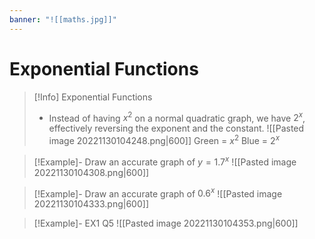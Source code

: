 ```yaml
---
banner: "![[maths.jpg]]"
---
```

# Exponential Functions

> [!Info] Exponential Functions
> - Instead of having $x^2$ on a normal quadratic graph, we have $2^x$, effectively reversing the exponent and the constant.
>![[Pasted image 20221130104248.png|600]]
>Green = $x^2$
>Blue = $2^x$

> [!Example]- Draw an accurate graph of $y=1.7^x$
> ![[Pasted image 20221130104308.png|600]]

> [!Example]- Draw an accurate graph of $0.6^x$
> ![[Pasted image 20221130104333.png|600]]

> [!Example]- EX1 Q5
> ![[Pasted image 20221130104353.png|600]]

